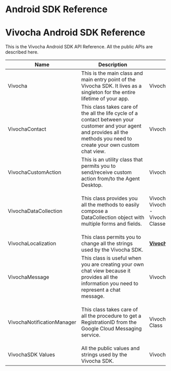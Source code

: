 # Android SDK Reference

# Vivocha Android SDK Reference

This is the Vivocha Android SDK API Reference. All the public APIs are
described here.

<table>
<colgroup>
<col style="width: 33%" />
<col style="width: 33%" />
<col style="width: 33%" />
</colgroup>
<thead>
<tr class="header">
<th><div>
Name
</div></th>
<th><div>
Description
</div></th>
<th><div>
Link
</div></th>
</tr>
</thead>
<tbody>
<tr class="odd">
<td>Vivocha</td>
<td>This is the main class and main entry point of the Vivocha SDK. It lives as a singleton for the entire lifetime of your app.</td>
<td><p>Vivocha Class</p></td>
</tr>
<tr class="even">
<td>VivochaContact</td>
<td>This class takes care of the all the life cycle of a contact between your customer and your agent and provides all the methods you need to create your own custom chat view.</td>
<td><p>VivochaContact Class</p></td>
</tr>
<tr class="odd">
<td>VivochaCustomAction</td>
<td>This is an utility class that permits you to send/receive custom action from/to the Agent Desktop.</td>
<td><p>VivochaCustomAction Class</p></td>
</tr>
<tr class="even">
<td>VivochaDataCollection</td>
<td>This class provides you all the methods to easily compose a DataCollection object with multiple forms and fields.</td>
<td><p>VivochaDataCollection - VivochaDataCollectionForm - VivochaDataCollectionField Classes</p></td>
</tr>
<tr class="odd">
<td>VivochaLocalization</td>
<td>This class permits you to change all the strings used by the Vivocha SDK.</td>
<td><strong><a href="VivochaLocalization_Class_-_Android">VivochaLocalization Class</a></strong></td>
</tr>
<tr class="even">
<td>VivochaMessage</td>
<td>This class is useful when you are creating your own chat view because it provides all the information you need to represent a chat message.</td>
<td><p>VivochaMessage Class</p></td>
</tr>
<tr class="odd">
<td>VivochaNotificationManager</td>
<td><p>This class takes care of all the procedure to get a RegistrationID from the Google Cloud Messaging service.</p></td>
<td><p>VivochaNotificationManager Class</p></td>
</tr>
<tr class="even">
<td>VivochaSDK Values</td>
<td>All the public values and strings used by the Vivocha SDK.</td>
<td><p>VivochaSDK Values</p></td>
</tr>
</tbody>
</table>
